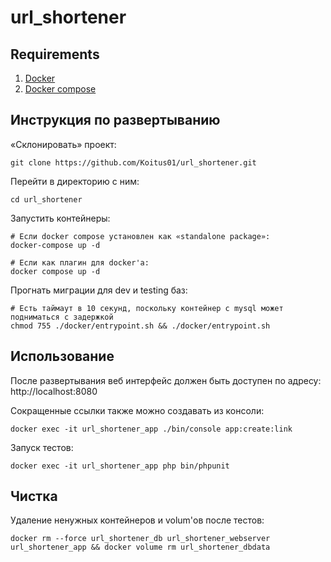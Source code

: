 # url_shortener

## Requirements
1. [Docker](https://docs.docker.com/get-docker/)
2. [Docker compose](https://docs.docker.com/compose/install/)

## Инструкция по развертыванию

«Склонировать» проект:

    git clone https://github.com/Koitus01/url_shortener.git

Перейти в директорию с ним:

    cd url_shortener

Запустить контейнеры: 

    # Если docker compose установлен как «standalone package»:
    docker-compose up -d

    # Если как плагин для docker'a:
    docker compose up -d

Прогнать миграции для dev и testing баз:

    # Есть таймаут в 10 секунд, поскольку контейнер с mysql может подниматься с задержкой
    chmod 755 ./docker/entrypoint.sh && ./docker/entrypoint.sh

## Использование

После развертывания веб интерфейс должен быть доступен по адресу: http://localhost:8080

Сокращенные ссылки также можно создавать из консоли:

    docker exec -it url_shortener_app ./bin/console app:create:link

Запуск тестов: 

    docker exec -it url_shortener_app php bin/phpunit



## Чистка
Удаление ненужных контейнеров и volum'ов после тестов:

    docker rm --force url_shortener_db url_shortener_webserver url_shortener_app && docker volume rm url_shortener_dbdata 

